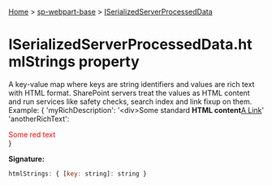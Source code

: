 <!-- docId=sp-webpart-base.iserializedserverprocesseddata.htmlstrings -->

[Home](./index.md) &gt; [sp-webpart-base](./sp-webpart-base.md) &gt; [ISerializedServerProcessedData](./sp-webpart-base.iserializedserverprocesseddata.md)

# ISerializedServerProcessedData.htmlStrings property

A key-value map where keys are string identifiers and values are rich text with HTML format. SharePoint servers treat the values as HTML content and run services like safety checks, search index and link fixup on them. Example: { 'myRichDescription': '&lt;div&gt;Some standard <b>HTML content</b><a href='http://somelink'>A Link</a></div>' 'anotherRichText': <div class='aClass'><span style='color:red'>Some red text</div> }

**Signature:**
```javascript
htmlStrings: { [key: string]: string }
```
